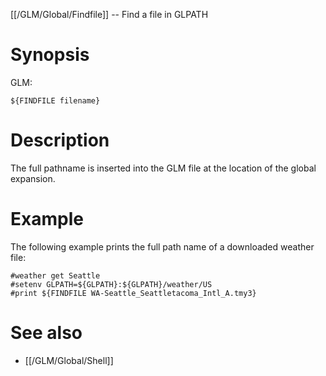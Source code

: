 [[/GLM/Global/Findfile]] -- Find a file in GLPATH

# Synopsis

GLM:

~~~
${FINDFILE filename}
~~~

# Description

The full pathname is inserted into the GLM file at the location of the global expansion.

# Example

The following example prints the full path name of a downloaded weather file:

~~~
#weather get Seattle
#setenv GLPATH=${GLPATH}:${GLPATH}/weather/US
#print ${FINDFILE WA-Seattle_Seattletacoma_Intl_A.tmy3}
~~~

# See also

* [[/GLM/Global/Shell]]
